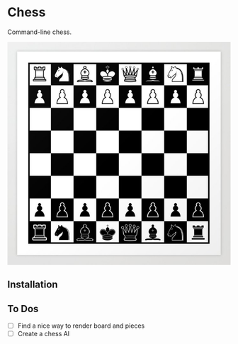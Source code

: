 # Chess 

Command-line chess.

<p align="center">
  <img src="./images/chess_board.jpg"/>
</p>

## Installation

## To Dos

- [ ] Find a nice way to render board and pieces 
- [ ] Create a chess AI
